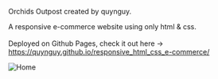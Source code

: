Orchids Outpost created by quynguy. <br>

A responsive e-commerce website using only html & css. <Br> <br>
Deployed on Github Pages, check it out here -> <br>
https://quynguy.github.io/responsive_html_css_e-commerce/ <br>

![Home](https://github.com/quynguy/responsive_html_css_e-commerce/assets/106893103/11b50564-d02d-4b0d-b33a-d9e84d18bd21)
